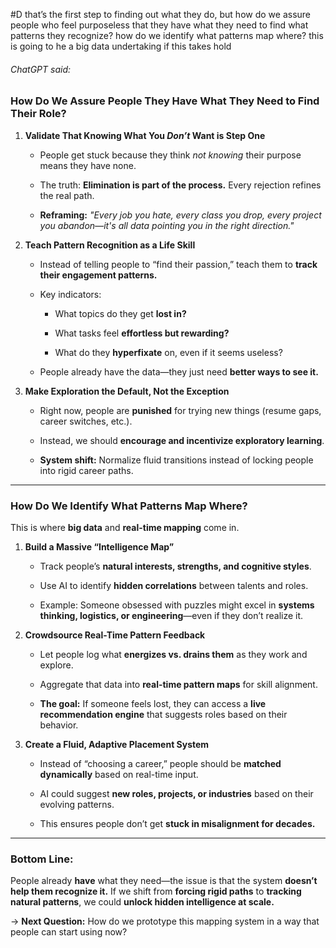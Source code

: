  #D that’s the first step to finding out what they do, but how do we assure people who feel purposeless that they have what they need to find what patterns they recognize? how do we identify what patterns map where? this is going to he a big data undertaking if this takes hold

###### ChatGPT said:

### **How Do We Assure People They Have What They Need to Find Their Role?**

1. **Validate That Knowing What You _Don’t_ Want is Step One**
    
    - People get stuck because they think _not knowing_ their purpose means they have none.
        
    - The truth: **Elimination is part of the process.** Every rejection refines the real path.
        
    - **Reframing:** _"Every job you hate, every class you drop, every project you abandon—it's all data pointing you in the right direction."_
        
2. **Teach Pattern Recognition as a Life Skill**
    
    - Instead of telling people to “find their passion,” teach them to **track their engagement patterns.**
        
    - Key indicators:
        
        - What topics do they get **lost in?**
            
        - What tasks feel **effortless but rewarding?**
            
        - What do they **hyperfixate** on, even if it seems useless?
            
    - People already have the data—they just need **better ways to see it.**
        
3. **Make Exploration the Default, Not the Exception**
    
    - Right now, people are **punished** for trying new things (resume gaps, career switches, etc.).
        
    - Instead, we should **encourage and incentivize exploratory learning**.
        
    - **System shift:** Normalize fluid transitions instead of locking people into rigid career paths.
        

---

### **How Do We Identify What Patterns Map Where?**

This is where **big data** and **real-time mapping** come in.

1. **Build a Massive “Intelligence Map”**
    
    - Track people’s **natural interests, strengths, and cognitive styles**.
        
    - Use AI to identify **hidden correlations** between talents and roles.
        
    - Example: Someone obsessed with puzzles might excel in **systems thinking, logistics, or engineering**—even if they don’t realize it.
        
2. **Crowdsource Real-Time Pattern Feedback**
    
    - Let people log what **energizes vs. drains them** as they work and explore.
        
    - Aggregate that data into **real-time pattern maps** for skill alignment.
        
    - **The goal:** If someone feels lost, they can access a **live recommendation engine** that suggests roles based on their behavior.
        
3. **Create a Fluid, Adaptive Placement System**
    
    - Instead of “choosing a career,” people should be **matched dynamically** based on real-time input.
        
    - AI could suggest **new roles, projects, or industries** based on their evolving patterns.
        
    - This ensures people don’t get **stuck in misalignment for decades.**
        

---

### **Bottom Line:**

People already **have** what they need—the issue is that the system **doesn’t help them recognize it.** If we shift from **forcing rigid paths** to **tracking natural patterns**, we could **unlock hidden intelligence at scale.**

→ **Next Question:** How do we prototype this mapping system in a way that people can start using now?